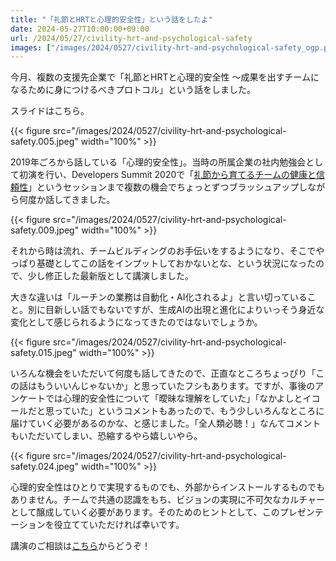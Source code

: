 ```yaml
---
title: "「礼節とHRTと心理的安全性」という話をしたよ"
date: 2024-05-27T10:00:00+09:00
url: /2024/05/27/civility-hrt-and-psychological-safety
images: ["/images/2024/0527/civility-hrt-and-psychological-safety_ogp.png"]
---
```



今月、複数の支援先企業で「礼節とHRTと心理的安全性 〜成果を出すチームになるために身につけるべきプロトコル」という話をしました。

スライドはこちら。

<script defer class="speakerdeck-embed" data-id="cc5142a149554fb3b3b2a839e34de7ff" data-ratio="1.7777777777777777" src="//speakerdeck.com/assets/embed.js"></script>

<!--more-->

{{< figure src="/images/2024/0527/civility-hrt-and-psychological-safety.005.jpeg" width="100%" >}}

2019年ごろから話している「心理的安全性」。当時の所属企業の社内勉強会として初演を行い、Developers Summit 2020で「[礼節から育てるチームの健康と信頼性](https://dev.classmethod.jp/articles/devsumi-2020-13-6-c-kwappa/)」というセッションまで複数の機会でちょっとずつブラッシュアップしながら何度か話してきました。

{{< figure src="/images/2024/0527/civility-hrt-and-psychological-safety.009.jpeg" width="100%" >}}

それから時は流れ、チームビルディングのお手伝いをするようになり、そこでやっぱり基礎としてこの話をインプットしておかないとな、という状況になったので、少し修正した最新版として講演しました。

大きな違いは「ルーチンの業務は自動化・AI化されるよ」と言い切っていること。別に目新しい話でもないですが、生成AIの出現と進化によりいっそう身近な変化として感じられるようになってきたのではないでしょうか。

{{< figure src="/images/2024/0527/civility-hrt-and-psychological-safety.015.jpeg" width="100%" >}}

いろんな機会をいただいて何度も話してきたので、正直なところちょっぴり「この話はもういいんじゃないか」と思っていたフシもあります。ですが、事後のアンケートでは心理的安全性について「曖昧な理解をしていた」「なかよしとイコールだと思っていた」というコメントもあったので、もう少しいろんなところに届けていく必要があるのかな、と感じました。「全人類必聴！」なんてコメントもいただいてしまい、恐縮するやら嬉しいやら。

{{< figure src="/images/2024/0527/civility-hrt-and-psychological-safety.024.jpeg" width="100%" >}}

心理的安全性はひとりで実現するものでも、外部からインストールするものでもありません。チームで共通の認識をもち、ビジョンの実現に不可欠なカルチャーとして醸成していく必要があります。そのためのヒントとして、このプレゼンテーションを役立てていただければ幸いです。

講演のご相談は[こちら](https://kappatsu.co.jp/)からどうぞ！
